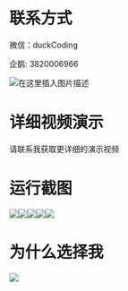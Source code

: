 # 联系方式

微信：duckCoding

企鹅: 3820006966

![在这里插入图片描述](http://upload.cxycsx.vip/91ab4bcb4f2c4c6db86365bb6d6e9c62.jpeg)

# 详细视频演示

请联系我获取更详细的演示视频

# 运行截图

![](http://www.bysj52.com/uploadfile/ueditor/image/202306/%E6%AF%95%E8%AE%BEssm457%E5%9F%BA%E4%BA%8ESSM%E6%A1%86%E6%9E%B6%E7%9A%84%E4%BA%8C%E6%89%8B%E6%88%BF%E4%B8%AD%E4%BB%8B%E7%AE%A1%E7%90%86%E7%B3%BB%E7%BB%9F+vue%E6%AF%95%E4%B8%9A%E8%AE%BE%E8%AE%A1/5.png)![](http://www.bysj52.com/uploadfile/ueditor/image/202306/%E6%AF%95%E8%AE%BEssm457%E5%9F%BA%E4%BA%8ESSM%E6%A1%86%E6%9E%B6%E7%9A%84%E4%BA%8C%E6%89%8B%E6%88%BF%E4%B8%AD%E4%BB%8B%E7%AE%A1%E7%90%86%E7%B3%BB%E7%BB%9F+vue%E6%AF%95%E4%B8%9A%E8%AE%BE%E8%AE%A1/4.png)![](http://www.bysj52.com/uploadfile/ueditor/image/202306/%E6%AF%95%E8%AE%BEssm457%E5%9F%BA%E4%BA%8ESSM%E6%A1%86%E6%9E%B6%E7%9A%84%E4%BA%8C%E6%89%8B%E6%88%BF%E4%B8%AD%E4%BB%8B%E7%AE%A1%E7%90%86%E7%B3%BB%E7%BB%9F+vue%E6%AF%95%E4%B8%9A%E8%AE%BE%E8%AE%A1/2.png)![](http://www.bysj52.com/uploadfile/ueditor/image/202306/%E6%AF%95%E8%AE%BEssm457%E5%9F%BA%E4%BA%8ESSM%E6%A1%86%E6%9E%B6%E7%9A%84%E4%BA%8C%E6%89%8B%E6%88%BF%E4%B8%AD%E4%BB%8B%E7%AE%A1%E7%90%86%E7%B3%BB%E7%BB%9F+vue%E6%AF%95%E4%B8%9A%E8%AE%BE%E8%AE%A1/3.png)![](http://www.bysj52.com/uploadfile/ueditor/image/202306/%E6%AF%95%E8%AE%BEssm457%E5%9F%BA%E4%BA%8ESSM%E6%A1%86%E6%9E%B6%E7%9A%84%E4%BA%8C%E6%89%8B%E6%88%BF%E4%B8%AD%E4%BB%8B%E7%AE%A1%E7%90%86%E7%B3%BB%E7%BB%9F+vue%E6%AF%95%E4%B8%9A%E8%AE%BE%E8%AE%A1/1.png)

# 为什么选择我

![](http://upload.cxycsx.vip/%E7%A8%8B%E5%BA%8F%E8%AE%BE%E8%AE%A1.png)

